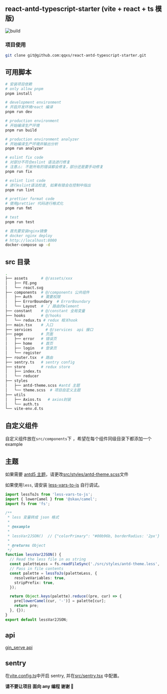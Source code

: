 ## react-antd-typescript-starter (vite + react + ts 模版)

![build](https://github.com/qqxs/react-antd-typescript-starter/workflows/build/badge.svg)

### 项目使用

```sh
git clone git@github.com:qqxs/react-antd-typescript-starter.git
```

## 可用脚本

```sh
# 安装项目依赖
# only allow pnpm
pnpm install

# development environment
# 开启开发环境react 编译
pnpm run dev

# production environment
# 开始编译生产环境
pnpm run build

# production environment analyzer
# 开始编译生产环境并输出分析
pnpm run analyzer

# eslint fix code
# 对部分不符合eslint 语法进行修复
# 注意⚠️: 不是所有的错误都会修复，部分还是要手动修复
pnpm run fix

# eslint lint code
# 进行eslint语法检查, 如果有错会在控制中指出
pnpm run lint

# prettier format code
# 使用prettier 代码进行格式化
pnpm run fmt

# test
pnpm run test

# 首先要安装nginx镜像
# docker nginx deploy
# http://localhost:8000
docker-compose up -d
```

## src 目录

```bash
.
├── assets      # @/assets/xxx
│   ├── FE.png
│   └── react.svg
├── components  # @/components 公共组件
│   ├── Auth    # 需要权限
│   ├── ErrorBoundary  # ErrorBoundary
│   └── Layout  # `/`路由的element
├── constant    # @/constant 全局变量
├── hooks       # @/hooks
│   └── redux.ts # redux 相关hook
├── main.tsx    # 入口
├── services      # @/services  api 接口
├── page        # 页面
│   ├── error   # 错误页
│   ├── home    # 首页
│   ├── login   # 登录页
│   └── register
├── router.tsx  # 路由
├── sentry.ts   # sentry config
├── store       # redux store
│   ├── index.ts
│   └── reducer
├── styles
│   ├── antd-theme.scss #antd 主题
│   └── theme.scss  # 项目自定义主题
├── utils
│   ├── Axios.ts   # axios封装
│   └── auth.ts
└── vite-env.d.ts
```

## 自定义组件

自定义组件放在`src/components`下 ，希望在每个组件同级目录下都添加一个 example

## 主题

如果需要 [antd5 主题](https://ant.design/docs/react/customize-theme-cn)，请更改[src/styles/antd-theme.scss](./src/styles/antd-theme.scss)文件

如果使用`less`, 请安装 [less-vars-to-js](https://www.npmjs.com/package/less-vars-to-js) 自行调试。

```ts
import lessToJs from 'less-vars-to-js';
import { lowerCamel } from '@skax/camel';
import fs from 'fs';

/**
 * less 变量转成 json 格式
 *
 * @example
 *
 * lessVar2JSON()  // {"colorPrimary": "#00b96b, borderRadius: '2px'}
 *
 * @returns Object
 */
function lessVar2JSON() {
  // Read the less file in as string
  const paletteLess = fs.readFileSync('./src/styles/antd-theme.less', 'utf-8');
  // Pass in file contents
  const palette = lessToJs(paletteLess, {
    resolveVariables: true,
    stripPrefix: true,
  });

  return Object.keys(palette).reduce((pre, cur) => {
    pre[lowerCamel(cur, '-')] = palette[cur];
    return pre;
  }, {});
}
export default lessVar2JSON;
```

## api

[gin_serve api](https://github.com/freeshineit/gin_serve)

## sentry

在[vite.config.ts](./vite.config.ts)中开启 sentry, 并在[src/sentry.tsx](./src/sentry.ts) 中配置。

**请不要让项目 面向 any 编程 谢谢 🙏**
